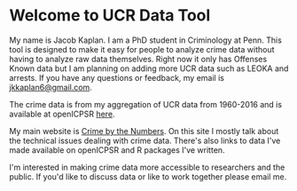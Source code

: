 Welcome to UCR Data Tool
=======================

My name is Jacob Kaplan. I am a PhD student in Criminology at Penn. This tool is designed to make it easy for people to analyze crime data without having to analyze raw data themselves. Right now it only has Offenses Known data but I am planning on adding more UCR data such as LEOKA and arrests. If you have any questions or feedback, my email is jkkaplan6@gmail.com.

The crime data is from my aggregation of UCR data from 1960-2016 and is available at openICPSR [here](https://www.openicpsr.org/openicpsr/project/100707/version/V3/view). 

My main website is [Crime by the Numbers](https://crimebythenumbers.com/). On this site I mostly talk about the technical issues dealing with crime data. There's also links to data I've made available on openICPSR and R packages I've written.  

I'm interested in making crime data more accessible to researchers and the public. If you'd like to discuss data or like to work together please email me.